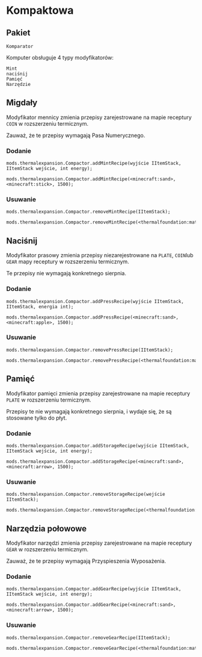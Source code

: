 # Kompaktowa

## Pakiet

`Komparator`

Komputer obsługuje 4 typy modyfikatorów:

    Mint
    naciśnij
    Pamięć
    Narzędzie
    

## Migdały

Modyfikator mennicy zmienia przepisy zarejestrowane na mapie receptury `COIN` w rozszerzeniu termicznym.

Zauważ, że te przepisy wymagają Pasa Numerycznego.

### Dodanie

```zenscript
mods.thermalexpansion.Compactor.addMintRecipe(wyjście IItemStack, IItemStack wejście, int energy);

mods.thermalexpansion.Compactor.addMintRecipe(<minecraft:sand>, <minecraft:stick>, 1500);
```

### Usuwanie

```zenscript
mods.thermalexpansion.Compactor.removeMintRecipe(IItemStack);

mods.thermalexpansion.Compactor.removeMintRecipe(<thermalfoundation:material:167>);
```

## Naciśnij

Modyfikator prasowy zmienia przepisy niezarejestrowane na `PLATE`, `COIN`lub `GEAR` mapy receptury w rozszerzeniu termicznym.

Te przepisy nie wymagają konkretnego sierpnia.

### Dodanie

```zenscript
mods.thermalexpansion.Compactor.addPressRecipe(wyjście IItemStack, IItemStack, energia int);

mods.thermalexpansion.Compactor.addPressRecipe(<minecraft:sand>, <minecraft:apple>, 1500);
```

### Usuwanie

```zenscript
mods.thermalexpansion.Compactor.removePressRecipe(IItemStack);

mods.thermalexpansion.Compactor.removePressRecipe(<thermalfoundation:material:167>);
```

## Pamięć

Modyfikator pamięci zmienia przepisy zarejestrowane na mapie receptury `PLATE` w rozszerzeniu termicznym.

Przepisy te nie wymagają konkretnego sierpnia, i wydaje się, że są stosowane tylko do płyt.

### Dodanie

```zenscript
mods.thermalexpansion.Compactor.addStorageRecipe(wyjście IItemStack, IItemStack wejście, int energy);

mods.thermalexpansion.Compactor.addStorageRecipe(<minecraft:sand>, <minecraft:arrow>, 1500);
```

### Usuwanie

```zenscript
mods.thermalexpansion.Compactor.removeStorageRecipe(wejście IItemStack);

mods.thermalexpansion.Compactor.removeStorageRecipe(<thermalfoundation:material:167>);
```

## Narzędzia połowowe

Modyfikator narzędzi zmienia przepisy zarejestrowane na mapie receptury `GEAR` w rozszerzeniu termicznym.

Zauważ, że te przepisy wymagają Przyspieszenia Wyposażenia.

### Dodanie

```zenscript
mods.thermalexpansion.Compactor.addGearRecipe(wyjście IItemStack, IItemStack wejście, int energy);

mods.thermalexpansion.Compactor.addGearRecipe(<minecraft:sand>, <minecraft:arrow>, 1500);
```

### Usuwanie

```zenscript
mods.thermalexpansion.Compactor.removeGearRecipe(IItemStack);

mods.thermalexpansion.Compactor.removeGearRecipe(<thermalfoundation:material:167>);
```